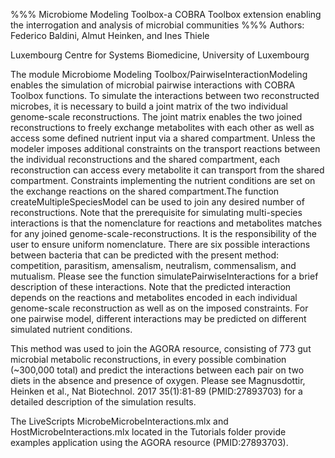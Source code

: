 %%% Microbiome Modeling Toolbox-a COBRA Toolbox extension enabling the interrogation and analysis of microbial communities %%%
Authors: Federico Baldini, Almut Heinken, and Ines Thiele

Luxembourg Centre for Systems Biomedicine, University of Luxembourg



The module Microbiome Modeling Toolbox/PairwiseInteractionModeling enables the simulation of microbial pairwise interactions with COBRA Toolbox functions. 
To simulate the interactions between two reconstructed microbes, it is necessary to build a joint matrix of the two individual genome-scale reconstructions. The joint matrix enables the two joined reconstructions to freely exchange metabolites with each other as well as access some defined nutrient input via a shared compartment. Unless the modeler imposes additional constraints on the transport reactions between the individual reconstructions and the shared compartment, each reconstruction can access every metabolite it can transport from the shared compartment. Constraints implementing the nutrient conditions are set on the exchange reactions on the shared compartment.The function createMultipleSpeciesModel can be used to join any desired number of reconstructions. Note that the prerequisite for simulating multi-species interactions is that the nomenclature for reactions and metabolites matches for any joined genome-scale-reconstructions. It is the responsibility of the user to ensure uniform nomenclature.
There are six possible interactions between bacteria that can be predicted with the present method: competition, parasitism, amensalism, neutralism, commensalism, and mutualism. Please see the function simulatePairwiseInteractions for a brief description of these interactions. Note that the predicted interaction depends on the reactions and metabolites encoded in each individual genome-scale reconstruction as well as on the imposed constraints. For one pairwise model, different interactions may be predicted on different simulated nutrient conditions.

This method was used to join the AGORA resource, consisting of 773 gut microbial metabolic reconstructions, in every possible combination (~300,000 total) and predict the interactions between each pair on two diets in the absence and presence of oxygen. Please see Magnusdottir, Heinken et al., Nat Biotechnol. 2017 35(1):81-89 (PMID:27893703) for a detailed description of the simulation results.

The LiveScripts MicrobeMicrobeInteractions.mlx and HostMicrobeInteractions.mlx located in the Tutorials folder provide examples application using the AGORA resource (PMID:27893703).

